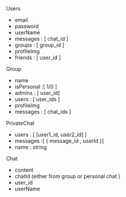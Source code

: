 

Users
- email
- password
- userName
- messages : [ chat_id ]
- groups : [ group_id ]
- profileImg 
- friends : [ user_id ]

Group 
- name
- isPersonal :[ 1/0 ]
- admins : [ user_id]
- users : [ user_ids ]
- profileImg
- messages : [ chat_ids ]

PrivateChat
- users : [ [user1_id, user2_id] ]
- messages :[ { message_id , userId }]
- name : string 

Chat
- content
- chatId (either from group or personal chat )
- user_id
- userName






